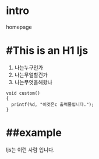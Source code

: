 # intro
homepage

#This is an H1 ljs
==============
1. 나는누구인가
2. 나는무얼할건가
3. 나는무엇을해왔나

~~~
void custom()
{
  printf(%d, "이것은c 출력물입니다.");
}
~~~
##example
===========
ljs는 이런 사람 입니다.
